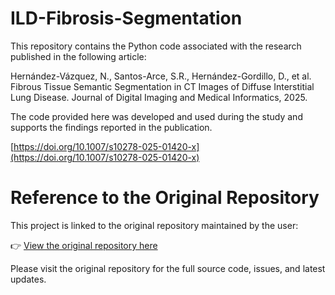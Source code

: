 # ILD-Fibrosis-Segmentation
This repository contains the Python code associated with the research published in the following article:

Hernández-Vázquez, N., Santos-Arce, S.R., Hernández-Gordillo, D., et al.
Fibrous Tissue Semantic Segmentation in CT Images of Diffuse Interstitial Lung Disease.
Journal of Digital Imaging and Medical Informatics, 2025.

The code provided here was developed and used during the study and supports the findings reported in the publication.

[https://doi.org/10.1007/s10278-025-01420-x](https://doi.org/10.1007/s10278-025-01420-x)

# Reference to the Original Repository

This project is linked to the original repository maintained by the user:

👉 [View the original repository here](https://github.com/lasaidLab/ILD-Fibrosis-Segmentation)

Please visit the original repository for the full source code, issues, and latest updates.

